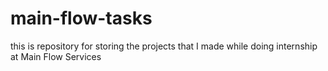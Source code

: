 # main-flow-tasks
this is repository for storing the projects that I made while doing internship at Main Flow Services
